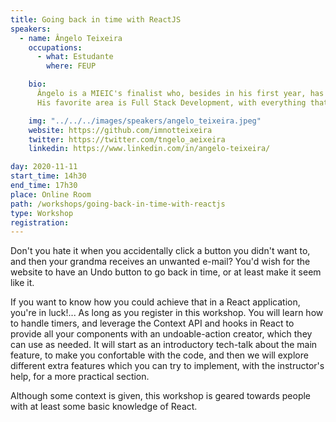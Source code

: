 ```yaml
---
title: Going back in time with ReactJS
speakers:
  - name: Ângelo Teixeira
    occupations:
      - what: Estudante
        where: FEUP

    bio:
      Ângelo is a MIEIC's finalist who, besides in his first year, has done internships every year between school years (who needs vacations, anyways?). First at BLIP, then two times at Amazon in Madrid.
      His favorite area is Full Stack Development, with everything that it entails, from back-end APIs, databases... to UI, with a special focus on UX. He loves React and JavaScript, but probably that's because he doesn't know enough of it to hate it yet.

    img: "../../../images/speakers/angelo_teixeira.jpeg"
    website: https://github.com/imnotteixeira
    twitter: https://twitter.com/tngelo_aeixeira
    linkedin: https://www.linkedin.com/in/angelo-teixeira/

day: 2020-11-11
start_time: 14h30
end_time: 17h30
place: Online Room
path: /workshops/going-back-in-time-with-reactjs
type: Workshop
registration:
---
```


Don't you hate it when you accidentally click a button you didn't want to, and then your grandma receives an unwanted e-mail?
You'd wish for the website to have an Undo button to go back in time, or at least make it seem like it.

If you want to know how you could achieve that in a React application, you're in luck!... As long as you register in this workshop.
You will learn how to handle timers, and leverage the Context API and hooks in React to provide all your components with an undoable-action creator,
which they can use as needed. It will start as an introductory tech-talk about the main feature, to make you confortable with the code, and then we will explore different extra features which you can try to implement, with the instructor's help, for a more practical section.

Although some context is given, this workshop is geared towards people with at least some basic knowledge of React.
